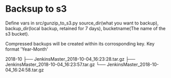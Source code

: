 # Backsup to s3

Define vars in src/gunzip_to_s3.py source_dir(what you want to backup), backup_dir(local backup, retained for 7 days), bucketname(The name of the s3 bucket).

Compressed backups will be created within its corrosponding key. Key format 'Year-Month'

2018-10
├── JenkinsMaster_2018-10-04_16:23:28.tar.gz
├── JenkinsMaster_2018-10-04_16:23:57.tar.gz
└── JenkinsMaster_2018-10-04_16:24:58.tar.gz


